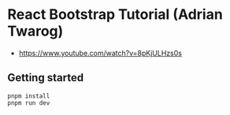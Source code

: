 # React Bootstrap Tutorial (Adrian Twarog)

- https://www.youtube.com/watch?v=8pKjULHzs0s

## Getting started

```console
pnpm install
pnpm run dev
```
